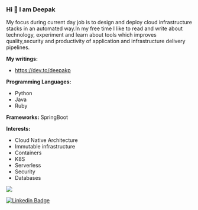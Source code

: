 ### Hi 👋 I am Deepak

My focus during current day job is to design and deploy cloud 
infrastructure stacks in an automated way.In my free time I like to read and write about technology,
experiment and learn about tools which improves quality,security and productivity 
of application and infrastructure delivery pipelines.
 
<b>My writings:</b>
- https://dev.to/deepakp

<b>Programming Languages:</b> 
- Python
- Java
- Ruby

<b>Frameworks:</b>
SpringBoot

<b>Interests:</b>
- Cloud Native Architecture
- Immutable infrastructure
- Containers
- K8S
- Serverless
- Security
- Databases

<!-- Profile Views -->
![](https://komarev.com/ghpvc/?username=deepakcpakhale06) 
 
<!-- Linked In -->
[![Linkedin Badge](https://img.shields.io/badge/-deepakcpakhale-blue?style=flat-square&logo=Linkedin&logoColor=white&link=https://www.linkedin.com/in/deepakcpakhale)](https://www.linkedin.com/in/deepakcpakhale)




